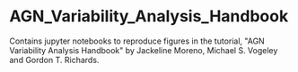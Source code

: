 # AGN_Variability_Analysis_Handbook
Contains jupyter notebooks to reproduce figures in the tutorial, "AGN Variability Analysis Handbook" by Jackeline Moreno, Michael S. Vogeley and Gordon T. Richards.
